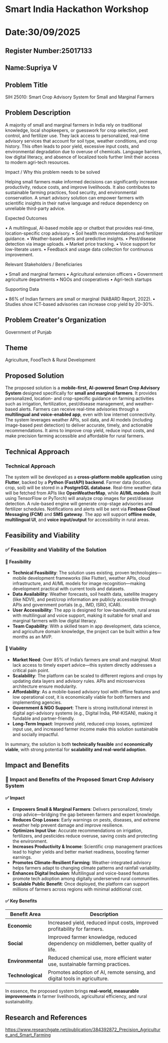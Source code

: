 # Smart India Hackathon Workshop
# Date:30/09/2025
## Register Number:25017133
## Name:Supriya V
## Problem Title
SIH 25010: Smart Crop Advisory System for Small and Marginal Farmers
## Problem Description
A majority of small and marginal farmers in India rely on traditional knowledge, local shopkeepers, or guesswork for crop selection, pest control, and fertilizer use. They lack access to personalized, real-time advisory services that account for soil type, weather conditions, and crop history. This often leads to poor yield, excessive input costs, and environmental degradation due to overuse of chemicals. Language barriers, low digital literacy, and absence of localized tools further limit their access to modern agri-tech resources.

Impact / Why this problem needs to be solved

Helping small farmers make informed decisions can significantly increase productivity, reduce costs, and improve livelihoods. It also contributes to sustainable farming practices, food security, and environmental conservation. A smart advisory solution can empower farmers with scientific insights in their native language and reduce dependency on unreliable third-party advice.

Expected Outcomes

• A multilingual, AI-based mobile app or chatbot that provides real-time, location-specific crop advisory.
• Soil health recommendations and fertilizer guidance.
• Weather-based alerts and predictive insights.
• Pest/disease detection via image uploads.
• Market price tracking.
• Voice support for low-literate users.
• Feedback and usage data collection for continuous improvement.

Relevant Stakeholders / Beneficiaries

• Small and marginal farmers
• Agricultural extension officers
• Government agriculture departments
• NGOs and cooperatives
• Agri-tech startups

Supporting Data

• 86% of Indian farmers are small or marginal (NABARD Report, 2022).
• Studies show ICT-based advisories can increase crop yield by 20–30%.

## Problem Creater's Organization
Government of Punjab

## Theme
Agriculture, FoodTech & Rural Development

## Proposed Solution
The proposed solution is a **mobile-first, AI-powered Smart Crop Advisory System** designed specifically for **small and marginal farmers**. It provides personalized, location- and crop-specific guidance on farming activities such as irrigation, fertilization, pest/disease management, and weather-based alerts. Farmers can receive real-time advisories through a **multilingual and voice-enabled app**, even with low internet connectivity. The system leverages weather APIs, soil data, and AI models (including image-based pest detection) to deliver accurate, timely, and actionable recommendations. It aims to improve crop yield, reduce input costs, and make precision farming accessible and affordable for rural farmers.
## Technical Approach
###  Technical Approach

The system will be developed as a **cross-platform mobile application** using **Flutter**, backed by a **Python (FastAPI) backend**. Farmer data (location, crop, soil) will be stored in a **PostgreSQL database**. Real-time weather data will be fetched from APIs like **OpenWeatherMap**, while **AI/ML models** (built using TensorFlow or PyTorch) will analyze crop images for pest/disease detection. A rule-based engine will generate crop-stage advisories and fertilizer schedules. Notifications and alerts will be sent via **Firebase Cloud Messaging (FCM)** and **SMS gateway**. The app will support **offline mode**, **multilingual UI**, and **voice input/output** for accessibility in rural areas.
## Feasibility and Viability
### ✅ **Feasibility and Viability of the Solution**

#### 🔹 **Feasibility**

* **Technical Feasibility**: The solution uses existing, proven technologies—mobile development frameworks (like Flutter), weather APIs, cloud infrastructure, and AI/ML models for image recognition—making development practical with current tools and datasets.
* **Data Availability**: Weather forecasts, soil health data, satellite imagery (like NDVI), and pest/crop information are publicly accessible through APIs and government portals (e.g., IMD, ISRO, ICAR).
* **User Accessibility**: The app is designed for low-bandwidth, rural areas with multilingual and voice support, making it suitable for small and marginal farmers with low digital literacy.
* **Team Capability**: With a skilled team in app development, data science, and agriculture domain knowledge, the project can be built within a few months as an MVP.

#### 🔹 **Viability**

* **Market Need**: Over 85% of India’s farmers are small and marginal. Most lack access to timely expert advice—this system directly addresses a critical pain point.
* **Scalability**: The platform can be scaled to different regions and crops by updating data layers and advisory rules. APIs and microservices architecture ensure modularity.
* **Affordability**: As a mobile-based advisory tool with offline features and low operational cost, it is economically viable for both farmers and implementing agencies.
* **Government & NGO Support**: There is strong institutional interest in digital agri-advisory systems (e.g., Digital India, PM-KISAN), making it fundable and partner-friendly.
* **Long-Term Impact**: Improved yield, reduced crop losses, optimized input use, and increased farmer income make this solution sustainable and socially impactful.

In summary, the solution is both **technically feasible** and **economically viable**, with strong potential for **scalability and real-world adoption**.

## Impact and Benefits
### 🌾 **Impact and Benefits of the Proposed Smart Crop Advisory System**

#### ✅ **Impact**

* **Empowers Small & Marginal Farmers**: Delivers personalized, timely crop advice—bridging the gap between farmers and expert knowledge.
* **Reduces Crop Losses**: Early warnings on pests, diseases, and extreme weather help prevent damage and improve resilience.
* **Optimizes Input Use**: Accurate recommendations on irrigation, fertilizers, and pesticides reduce overuse, saving costs and protecting the environment.
* **Increases Productivity & Income**: Scientific crop management practices lead to higher yields and better market readiness, boosting farmer earnings.
* **Promotes Climate-Resilient Farming**: Weather-integrated advisory helps farmers adapt to changing climate patterns and rainfall variability.
* **Enhances Digital Inclusion**: Multilingual and voice-based features promote tech adoption among digitally underserved rural communities.
* **Scalable Public Benefit**: Once deployed, the platform can support millions of farmers across regions with minimal additional cost.

#### ✅ **Key Benefits**

| Benefit Area      | Description                                                                         |
| ----------------- | ----------------------------------------------------------------------------------- |
| **Economic**      | Increased yield, reduced input costs, improved profitability for farmers.           |
| **Social**        | Improved farmer knowledge, reduced dependency on middlemen, better quality of life. |
| **Environmental** | Reduced chemical use, more efficient water use, sustainable farming practices.      |
| **Technological** | Promotes adoption of AI, remote sensing, and digital tools in agriculture.          |

In essence, the proposed system brings **real-world, measurable improvements** in farmer livelihoods, agricultural efficiency, and rural sustainability.

## Research and References
https://www.researchgate.net/publication/384392872_Precision_Agriculture_and_Smart_Farming

